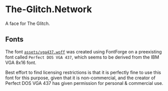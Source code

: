# The-Glitch.Network

A face for The Glitch.

## Fonts

The font [`assets/vga437.woff`](assets/vga437.woff) was created using FontForge on a preexisting font called
`Perfect DOS VGA 437`, which seems to be derived from the IBM VGA 8x16 font.

Best effort to find licensing restrictions is that it is perfectly fine to use this font for this purpose,
given that it is non-commercial, and the creator of Perfect DOS VGA 437 has given permission for personal & commercial
use.